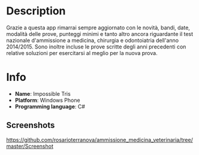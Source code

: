 # Description
Grazie a questa app rimarrai sempre aggiornato con le novità, bandi, date, modalità delle prove, punteggi minimi e tanto altro ancora riguardante il test nazionale d'ammissione a medicina, chirurgia e odontoiatria dell'anno 2014/2015.  Sono inoltre incluse le prove scritte degli anni precedenti con relative soluzioni per esercitarsi al meglio per la nuova prova.

# Info
- **Name**: Impossible Tris
- **Platform**: Windows Phone
- **Programming language**: C#

## Screenshots
https://github.com/rosarioterranova/ammissione_medicina_veterinaria/tree/master/Screenshot

